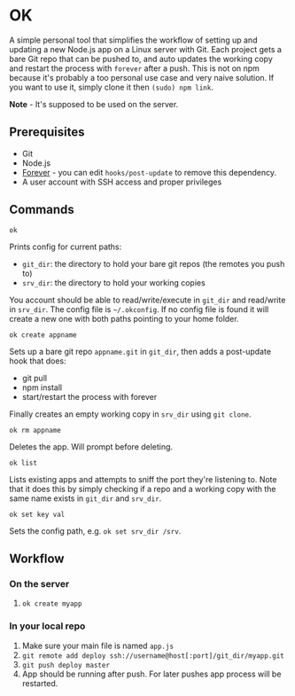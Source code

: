 # OK

A simple personal tool that simplifies the workflow of setting up and updating a new Node.js app on a Linux server with Git.
Each project gets a bare Git repo that can be pushed to, and auto updates the working copy and restart the process with `forever` after a push.
This is not on npm because it's probably a too personal use case and very naive solution. If you want to use it, simply clone it then `(sudo) npm link`.

**Note** - It's supposed to be used on the server.

## Prerequisites

- Git
- Node.js
- [Forever](https://github.com/nodejitsu/forever) - you can edit `hooks/post-update` to remove this dependency.
- A user account with SSH access and proper privileges

## Commands

    ok

Prints config for current paths:

- `git_dir`: the directory to hold your bare git repos (the remotes you push to)
- `srv_dir`: the directory to hold your working copies

You account should be able to read/write/execute in `git_dir` and read/write in `srv_dir`. The config file is `~/.okconfig`. If no config file is found it will create a new one with both paths pointing to your home folder.

    ok create appname

Sets up a bare git repo `appname.git` in `git_dir`, then adds a post-update hook that does:

- git pull
- npm install
- start/restart the process with forever

Finally creates an empty working copy in `srv_dir` using `git clone`.

    ok rm appname

Deletes the app. Will prompt before deleting.

    ok list

Lists existing apps and attempts to sniff the port they're listening to.
Note that it does this by simply checking if a repo and a working copy with the same name exists in `git_dir` and `srv_dir`.

    ok set key val

Sets the config path, e.g. `ok set srv_dir /srv`.

## Workflow

### On the server

1. `ok create myapp`

### In your local repo

1. Make sure your main file is named `app.js`
2. `git remote add deploy ssh://username@host[:port]/git_dir/myapp.git`
3. `git push deploy master`
4. App should be running after push. For later pushes app process will be restarted.